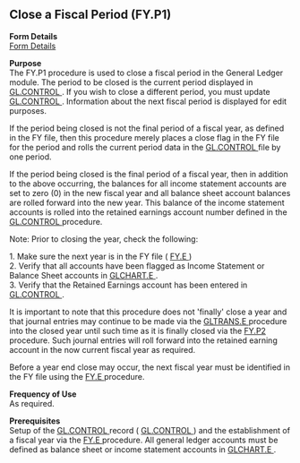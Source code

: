 ##  Close a Fiscal Period (FY.P1)

<PageHeader />

**Form Details**  
[ Form Details ](FY-P1-1/README.md)   

**Purpose**  
The FY.P1 procedure is used to close a fiscal period in the General Ledger module. The period to be closed is the current period displayed in [ GL.CONTROL ](../../GL-ENTRY/GL-CONTROL/README.md) . If you wish to close a different period, you must update [ GL.CONTROL ](../../GL-ENTRY/GL-CONTROL/README.md) . Information about the next fiscal period is displayed for edit purposes.   
  
If the period being closed is not the final period of a fiscal year, as defined in the FY file, then this procedure merely places a close flag in the FY file for the period and rolls the current period data in the [ GL.CONTROL ](../../GL-ENTRY/GL-CONTROL/README.md) file by one period.   
  
If the period being closed is the final period of a fiscal year, then in addition to the above occurring, the balances for all income statement accounts are set to zero (0) in the new fiscal year and all balance sheet account balances are rolled forward into the new year. This balance of the income statement accounts is rolled into the retained earnings account number defined in the [ GL.CONTROL ](../../GL-ENTRY/GL-CONTROL/README.md) procedure.   
  
Note: Prior to closing the year, check the following:  
  
1\. Make sure the next year is in the FY file ( [ FY.E ](FY-E/README.md) )   
2\. Verify that all accounts have been flagged as Income Statement or Balance Sheet accounts in [ GLCHART.E ](../../GL-ENTRY/GLCHART-E/README.md) .   
3\. Verify that the Retained Earnings account has been entered in [ GL.CONTROL ](../../GL-ENTRY/GL-CONTROL/README.md) .   
  
It is important to note that this procedure does not 'finally' close a year and that journal entries may continue to be made via the [ GLTRANS.E ](../../GL-ENTRY/GLTRANS-E/README.md) procedure into the closed year until such time as it is finally closed via the [ FY.P2 ](FY-P2/README.md) procedure. Such journal entries will roll forward into the retained earning account in the now current fiscal year as required.   
  
Before a year end close may occur, the next fiscal year must be identified in the FY file using the [ FY.E ](FY-E/README.md) procedure. 

**Frequency of Use**  
As required.

**Prerequisites**  
Setup of the [ GL.CONTROL ](../../GL-ENTRY/GL-CONTROL/README.md) record ( [ GL.CONTROL ](../../GL-ENTRY/GL-CONTROL/README.md) ) and the establishment of a fiscal year via the [ FY.E ](FY-E/README.md) procedure. All general ledger accounts must be defined as balance sheet or income statement accounts in [ GLCHART.E ](../../GL-ENTRY/GLCHART-E/README.md) . 

<badge text= "Version 8.10.57" vertical="middle" />

<PageFooter />
